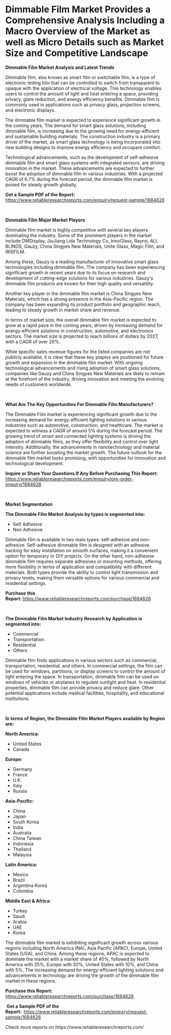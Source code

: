 <p><h1>Dimmable Film Market Provides a Comprehensive Analysis Including a Macro Overview of the Market as well as Micro Details such as Market Size and Competitive Landscape</h1></p><p><strong>Dimmable Film Market Analysis and Latest Trends</strong></p>
<p><p>Dimmable film, also known as smart film or switchable film, is a type of electronic tinting film that can be controlled to switch from transparent to opaque with the application of electrical voltage. This technology enables users to control the amount of light and heat entering a space, providing privacy, glare reduction, and energy efficiency benefits. Dimmable film is commonly used in applications such as privacy glass, projection screens, and electronic displays.</p><p>The dimmable film market is expected to experience significant growth in the coming years. The demand for smart glass solutions, including dimmable film, is increasing due to the growing need for energy-efficient and sustainable building materials. The construction industry is a primary driver of the market, as smart glass technology is being incorporated into new building designs to improve energy efficiency and occupant comfort.</p><p>Technological advancements, such as the development of self-adhesive dimmable film and smart glass systems with integrated sensors, are driving innovation in the market. These advancements are expected to further boost the adoption of dimmable film in various industries. With a projected CAGR of 6.7% during the forecast period, the dimmable film market is poised for steady growth globally.</p></p>
<p><strong>Get a Sample PDF of the Report:&nbsp;</strong> <a href="https://www.reliableresearchreports.com/enquiry/request-sample/1684626">https://www.reliableresearchreports.com/enquiry/request-sample/1684626</a></p>
<p>&nbsp;</p>
<p><strong>Dimmable Film Major Market Players</strong></p>
<p><p>Dimmable film market is highly competitive with several key players dominating the industry. Some of the prominent players in the market include DMDisplay, JiuJiang Lida Technology Co, InnoGlass, Rayno, ALL BLINDS, Gauzy, China Singyes New Materials, Unite Glass, Magic Film, and IRISFILM.</p><p>Among these, Gauzy is a leading manufacturer of innovative smart glass technologies including dimmable film. The company has been experiencing significant growth in recent years due to its focus on research and development of cutting-edge solutions for various industries. Gauzy's dimmable film products are known for their high quality and versatility.</p><p>Another key player in the dimmable film market is China Singyes New Materials, which has a strong presence in the Asia-Pacific region. The company has been expanding its product portfolio and geographic reach, leading to steady growth in market share and revenue.</p><p>In terms of market size, the overall dimmable film market is expected to grow at a rapid pace in the coming years, driven by increasing demand for energy-efficient solutions in construction, automotive, and electronics sectors. The market size is projected to reach billions of dollars by 2027, with a CAGR of over 20%.</p><p>While specific sales revenue figures for the listed companies are not publicly available, it is clear that these key players are positioned for future growth and expansion in the dimmable film market. With ongoing technological advancements and rising adoption of smart glass solutions, companies like Gauzy and China Singyes New Materials are likely to remain at the forefront of the industry, driving innovation and meeting the evolving needs of customers worldwide.</p></p>
<p>&nbsp;</p>
<p><strong>What Are The Key Opportunities For Dimmable Film Manufacturers?</strong></p>
<p><p>The Dimmable Film market is experiencing significant growth due to the increasing demand for energy-efficient lighting solutions in various industries such as automotive, construction, and healthcare. The market is expected to witness a CAGR of around 5% during the forecast period. The growing trend of smart and connected lighting systems is driving the adoption of dimmable films, as they offer flexibility and control over light intensity. Additionally, the advancements in nanotechnology and material science are further boosting the market growth. The future outlook for the dimmable film market looks promising, with opportunities for innovation and technological development.</p></p>
<p><strong>Inquire or Share Your Questions If Any Before Purchasing This Report:</strong> <a href="https://www.reliableresearchreports.com/enquiry/pre-order-enquiry/1684626">https://www.reliableresearchreports.com/enquiry/pre-order-enquiry/1684626</a></p>
<p>&nbsp;</p>
<p><strong>Market Segmentation</strong></p>
<p><strong>The Dimmable Film Market Analysis by types is segmented into:</strong></p>
<p><ul><li>Self Adhesive</li><li>Non Adhesive</li></ul></p>
<p><p>Dimmable film is available in two main types: self-adhesive and non-adhesive. Self-adhesive dimmable film is designed with an adhesive backing for easy installation on smooth surfaces, making it a convenient option for temporary or DIY projects. On the other hand, non-adhesive dimmable film requires separate adhesives or mounting methods, offering more flexibility in terms of application and compatibility with different materials. Both types provide the ability to control light transmission and privacy levels, making them versatile options for various commercial and residential settings.</p></p>
<p><strong>Purchase this Report:&nbsp;</strong><a href="https://www.reliableresearchreports.com/purchase/1684626">https://www.reliableresearchreports.com/purchase/1684626</a></p>
<p>&nbsp;</p>
<p><strong>The Dimmable Film Market Industry Research by Application is segmented into:</strong></p>
<p><ul><li>Commercial</li><li>Transportation</li><li>Residential</li><li>Others</li></ul></p>
<p><p>Dimmable film finds applications in various sectors such as commercial, transportation, residential, and others. In commercial settings, the film can be used for windows, partitions, or display screens to control the amount of light entering the space. In transportation, dimmable film can be used on windows of vehicles or airplanes to regulate sunlight and heat. In residential properties, dimmable film can provide privacy and reduce glare. Other potential applications include medical facilities, hospitality, and educational institutions.</p></p>
<p>&nbsp;</p>
<p><strong>In terms of Region, the Dimmable Film Market Players available by Region are:</strong></p>
<p>
    <p> <strong> North America: </strong>
        <ul>
            <li>United States</li>
            <li>Canada</li>
        </ul>
        </p> 
    <p> <strong> Europe: </strong>
        <ul>
            <li>Germany</li>
            <li>France</li>
            <li>U.K.</li>
            <li>Italy</li>
            <li>Russia</li>
        </ul>
        </p> 
    <p> <strong> Asia-Pacific: </strong>
        <ul>
            <li>China</li>
            <li>Japan</li>
            <li>South Korea</li>
            <li>India</li>
            <li>Australia</li>
            <li>China Taiwan</li>
            <li>Indonesia</li>
            <li>Thailand</li>
            <li>Malaysia</li>
        </ul>
        </p> 
    <p> <strong> Latin America: </strong>
        <ul>
            <li>Mexico</li>
            <li>Brazil</li>
            <li>Argentina Korea</li>
            <li>Colombia</li>
        </ul>
        </p> 
    <p> <strong> Middle East & Africa: </strong>
        <ul>
            <li>Turkey</li>
            <li>Saudi</li>
            <li>Arabia</li>
            <li>UAE</li>
            <li>Korea</li>
        </ul>
    </p>
    </p>
<p><p>The dimmable film market is exhibiting significant growth across various regions including North America (NA), Asia Pacific (APAC), Europe, United States (USA), and China. Among these regions, APAC is expected to dominate the market with a market share of 40%, followed by North America with 25%, Europe with 20%, United States with 10%, and China with 5%. The increasing demand for energy-efficient lighting solutions and advancements in technology are driving the growth of the dimmable film market in these regions.</p></p>
<p><strong>Purchase this Report: </strong><a href="https://www.reliableresearchreports.com/purchase/1684626">https://www.reliableresearchreports.com/purchase/1684626</a></p>
<p>&nbsp;<strong>Get a Sample PDF of the Report:&nbsp;&nbsp;</strong><a href="https://www.reliableresearchreports.com/enquiry/request-sample/1684626">https://www.reliableresearchreports.com/enquiry/request-sample/1684626</a></p>
<p><strong></strong></p>
<p>Check more reports on https://www.reliableresearchreports.com/</p>